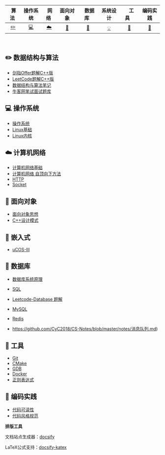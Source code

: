 | &nbsp;算法&nbsp; | 操作系统 | &nbsp;网络&nbsp;|面向对象| &nbsp;&nbsp;数据库&nbsp;&nbsp;|系统设计| &nbsp;&nbsp;&nbsp;工具&nbsp;&nbsp;&nbsp; |编码实践|
| :---: | :----: | :---: | :----: | :----: | :----: | :----: | :----: |
| [:pencil2:](#pencil2-算法) | [:computer:](#computer-操作系统) | [:cloud:](#cloud-网络) | [:art:](#art-面向对象) | [:floppy_disk:](#floppy_disk-数据库) | [:bulb:](#bulb-系统设计) |[:wrench:](#wrench-工具)| [:watermelon:](#watermelon-编码实践) |

<br>

## :pencil2: 数据结构与算法

- [剑指Offer题解C++版](https://github.com/MrRen-sdhm/Interview-Notes/tree/master/docs/notes/剑指offer题解C++版.md)
- [LeetCode题解C++版](https://github.com/MrRen-sdhm/Interview-Notes/tree/master/docs/notes/Leetcode%20题解%20-%20目录.md)
- [数据结构与算法笔记](https://github.com/MrRen-sdhm/Interview-Notes/tree/master/docs/notes/数据结构与算法学习笔记.md)
- [牛客网笔试面试题库](https://www.nowcoder.com/contestRoom)

## :computer: 操作系统

- [操作系统](https://github.com/CyC2018/CS-Notes/blob/master/notes/计算机操作系统%20-%20目录.md)
- [Linux基础](https://github.com/CyC2018/CS-Notes/blob/master/notes/Linux基础.md)
- [Linux内核](https://github.com/MrRen-sdhm/Interview-Notes/tree/master/docs/notes/《Linux内核设计与实现》笔记.md)

## :cloud: 计算机网络

- [计算机网络基础](https://github.com/CyC2018/CS-Notes/blob/master/notes/计算机网络%20-%20目录.md)
- [计算机网络 自顶向下方法](https://github.com/MrRen-sdhm/Interview-Notes/tree/master/docs/notes/《计算机网络%20自顶向下方法》笔记.md)
- [HTTP](https://github.com/CyC2018/CS-Notes/blob/master/notes/HTTP.md)
- [Socket](https://github.com/CyC2018/CS-Notes/blob/master/notes/Socket.md)

## :art: 面向对象

- [面向对象思想](https://github.com/CyC2018/CS-Notes/blob/master/notes/面向对象思想.md)
- [C++设计模式](https://github.com/CyC2018/CS-Notes/blob/master/notes/设计模式.md)

## 🎯  嵌入式

- [uCOS-III](https://github.com/MrRen-sdhm/Interview-Notes/tree/master/docs/notes/uCOS-III学习笔记.md)

## :floppy_disk: 数据库

- [数据库系统原理](https://github.com/CyC2018/CS-Notes/blob/master/notes/数据库系统原理.md)
- [SQL](https://github.com/CyC2018/CS-Notes/blob/master/notes/SQL.md)
- [Leetcode-Database 题解](https://github.com/CyC2018/CS-Notes/blob/master/notes/Leetcode-Database%20题解.md)
- [MySQL](https://github.com/CyC2018/CS-Notes/blob/master/notes/MySQL.md)
- [Redis](https://github.com/CyC2018/CS-Notes/blob/master/notes/Redis.md)

- https://github.com/CyC2018/CS-Notes/blob/master/notes/消息队列.md)

## :wrench: 工具

- [Git](https://github.com/MrRen-sdhm/Interview-Notes/tree/master/docs/notes/Git.md)
- [CMake](https://github.com/MrRen-sdhm/Interview-Notes/tree/master/docs/notes/CMake.md)
- [GDB](https://github.com/MrRen-sdhm/Interview-Notes/tree/master/docs/notes/GDB.md)
- [Docker](https://github.com/MrRen-sdhm/Interview-Notes/tree/master/docs/notes/Docker.md)
- [正则表达式](https://github.com/CyC2018/CS-Notes/blob/master/notes/正则表达式.md)

## :watermelon: 编码实践 

- [代码可读性](https://github.com/CyC2018/CS-Notes/blob/master/notes/代码可读性.md)
- [代码风格规范](https://github.com/CyC2018/CS-Notes/blob/master/notes/代码风格规范.md)





**排版工具**

文档站点生成器：[docsify](https://docsify.js.org/#/)

LaTeX公式支持：[docsify-katex](https://github.com/upupming/docsify-katex)